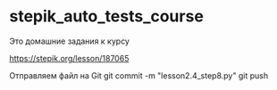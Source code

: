 # stepik_auto_tests_course
Это домашние задания к курсу

https://stepik.org/lesson/187065

Отправляем файл на Git
git commit -m "lesson2.4_step8.py"
git push